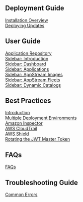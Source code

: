 ## Deployment Guide

[Installation Overview](/installationOverview.md)\
[Deploying Updates](/deployingUpdates.md)

## User Guide

[Application Repository](/applicationRepository.md)\
[Sidebar: Introduction](/docs/sidebarIntroduction.md)\
[Sidebar: Dashboard](/docs/sidebarDashboard.md)\
[Sidebar: Applications](/docs/sidebarApplication.md)\
[Sidebar: AppStream Images](/docs/sidebarAppStreamImages.md)\
[Sidebar: AppStream Fleets](/docs/sidebarAppStreamFleets.md)\
[Sidebar: Dynamic Catalogs](/docs/dynamicCatalogs.md)

## Best Practices

[Introduction](/docs/introduction.md)\
[Multiple Deployment Environments](/docs/multipleDeploymentEnvironments.md)\
[Amazon Inspector](/docs/amazonInspector.md)\
[AWS CloudTrail](/docs/awsCloudTrail.md)\
[AWS Shield](/docs/awsShield.md)\
[Rotating the JWT Master Token](/docs/rotatingToken.md)

## FAQs

[FAQs](/docs/faqs.md)

## Troubleshooting Guide

[Common Errors](/docs/commonErrors.md)
